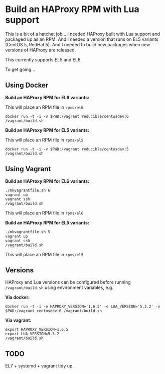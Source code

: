 # Build an HAProxy RPM with Lua support

This is a bit of a hatchet job... I needed HAProxy built with Lua support and packaged up as an RPM. And I needed a version that runs on EL5 variants (CentOS 5, RedHat 5). And I needed to build new packages when new versions of HAProxy are released.

This currently supports EL5 and EL6.

To get going...

## Using Docker

**Build an HAProxy RPM for EL6 variants:**

This will place an RPM file in `rpms/el6`

```
docker run -t -i -v $PWD:/vagrant reducible/centosdev:6 /vagrant/build.sh
```

**Build an HAProxy RPM for EL5 variants:**

This will place an RPM file in `rpms/el5`

```
docker run -t -i -v $PWD:/vagrant reducible/centosdev:5 /vagrant/build.sh
```


## Using Vagrant

**Build an HAProxy RPM for EL6 variants:**

```
./mkvagrantfile.sh 6
vagrant up
vagrant ssh
/vagrant/build.sh
```

This will place an RPM file in `rpms/el6`

**Build an HAProxy RPM for EL5 variants:**

```
./mkvagrantfile.sh 5
vagrant up
vagrant ssh
/vagrant/build.sh
```

This will place an RPM file in `rpms/el5`

## Versions

HAProxy and Lua versions can be configured before running `/vagrant/build.sh` using environment variables, e.g.

**Via docker:**

```
docker run -t -i -e HAPROXY_VERSION='1.6.5' -e LUA_VERSION='5.3.2' -v $PWD:/vagrant centosdev:6 /vagrant/build.sh
```

**Via vagrant:**

```
export HAPROXY_VERSION=1.6.5
export LUA_VERSION=5.3.2
/vagrant/build.sh
```

## TODO

EL7 + systemd + vagrant tidy up.
